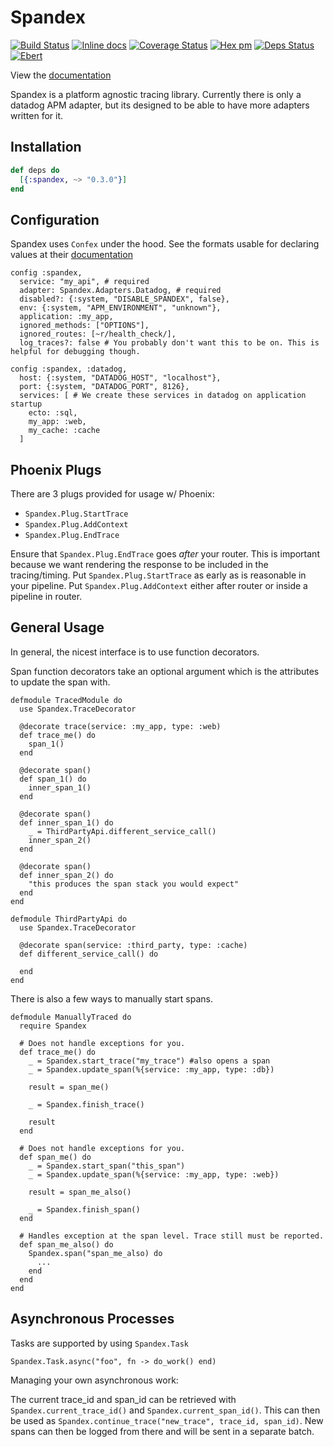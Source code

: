 # Spandex

[![Build Status](https://travis-ci.org/zachdaniel/spandex.svg?branch=master)](https://travis-ci.org/zachdaniel/spandex)
[![Inline docs](http://inch-ci.org/github/zachdaniel/spandex.svg)](http://inch-ci.org/github/zachdaniel/spandex)
[![Coverage Status](https://coveralls.io/repos/github/zachdaniel/spandex/badge.svg)](https://coveralls.io/github/zachdaniel/spandex)
[![Hex pm](http://img.shields.io/hexpm/v/spandex.svg?style=flat)](https://hex.pm/packages/spandex)
[![Deps Status](https://beta.hexfaktor.org/badge/all/github/zachdaniel/spandex.svg)](https://beta.hexfaktor.org/github/zachdaniel/spandex)
[![Ebert](https://ebertapp.io/github/zachdaniel/spandex.svg)](https://ebertapp.io/github/zachdaniel/spandex)

View the [documentation](https://hexdocs.pm/spandex)

Spandex is a platform agnostic tracing library. Currently there is only a datadog APM adapter, but its designed to be able to have more adapters written for it.

## Installation
```elixir
def deps do
  [{:spandex, ~> "0.3.0"}]
end
```

## Configuration

Spandex uses `Confex` under the hood. See the formats usable for declaring values at their [documentation](https://github.com/Nebo15/confex)

```
config :spandex,
  service: "my_api", # required
  adapter: Spandex.Adapters.Datadog, # required
  disabled?: {:system, "DISABLE_SPANDEX", false},
  env: {:system, "APM_ENVIRONMENT", "unknown"},
  application: :my_app,
  ignored_methods: ["OPTIONS"],
  ignored_routes: [~r/health_check/],
  log_traces?: false # You probably don't want this to be on. This is helpful for debugging though.

config :spandex, :datadog,
  host: {:system, "DATADOG_HOST", "localhost"},
  port: {:system, "DATADOG_PORT", 8126},
  services: [ # We create these services in datadog on application startup
    ecto: :sql,
    my_app: :web,
    my_cache: :cache
  ]
```

## Phoenix Plugs

There are 3 plugs provided for usage w/ Phoenix:

* `Spandex.Plug.StartTrace`
* `Spandex.Plug.AddContext`
* `Spandex.Plug.EndTrace`

Ensure that `Spandex.Plug.EndTrace` goes *after* your router. This is important because we want rendering the response to be included in the tracing/timing. Put `Spandex.Plug.StartTrace` as early as is reasonable in your pipeline. Put `Spandex.Plug.AddContext` either after router or inside a pipeline in router.

## General Usage

In general, the nicest interface is to use function decorators.

Span function decorators take an optional argument which is the attributes to update the span with.

```
defmodule TracedModule do
  use Spandex.TraceDecorator

  @decorate trace(service: :my_app, type: :web)
  def trace_me() do
    span_1()
  end

  @decorate span()
  def span_1() do
    inner_span_1()
  end

  @decorate span()
  def inner_span_1() do
    _ = ThirdPartyApi.different_service_call()
    inner_span_2()
  end

  @decorate span()
  def inner_span_2() do
    "this produces the span stack you would expect"
  end
end

defmodule ThirdPartyApi do
  use Spandex.TraceDecorator

  @decorate span(service: :third_party, type: :cache)
  def different_service_call() do

  end
end
```

There is also a few ways to manually start spans.

```
defmodule ManuallyTraced do
  require Spandex

  # Does not handle exceptions for you.
  def trace_me() do
    _ = Spandex.start_trace("my_trace") #also opens a span
    _ = Spandex.update_span(%{service: :my_app, type: :db})

    result = span_me()

    _ = Spandex.finish_trace()

    result
  end

  # Does not handle exceptions for you.
  def span_me() do
    _ = Spandex.start_span("this_span")
    _ = Spandex.update_span(%{service: :my_app, type: :web})

    result = span_me_also()

    _ = Spandex.finish_span()
  end

  # Handles exception at the span level. Trace still must be reported.
  def span_me_also() do
    Spandex.span("span_me_also) do
      ...
    end
  end
end
```


## Asynchronous Processes

Tasks are supported by using `Spandex.Task`

```
Spandex.Task.async("foo", fn -> do_work() end)
```

Managing your own asynchronous work:

The current trace_id and span_id can be retrieved with `Spandex.current_trace_id()` and `Spandex.current_span_id()`. This can then be used as `Spandex.continue_trace("new_trace", trace_id, span_id)`. New spans can then be logged from there and will be sent in a separate batch.
